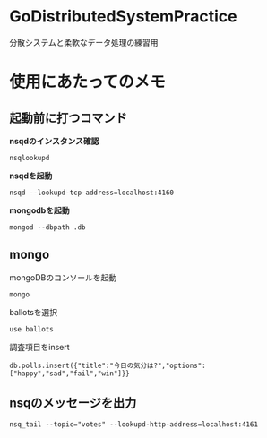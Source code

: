 # GoDistributedSystemPractice
分散システムと柔軟なデータ処理の練習用
# 使用にあたってのメモ
## 起動前に打つコマンド
**nsqdのインスタンス確認**
```
nsqlookupd
```

**nsqdを起動**
```
nsqd --lookupd-tcp-address=localhost:4160
```

**mongodbを起動**
```
mongod --dbpath .db
```
## mongo
mongoDBのコンソールを起動
```
mongo
```

ballotsを選択
```
use ballots
```
調査項目をinsert
```
db.polls.insert({"title":"今日の気分は?","options":["happy","sad","fail","win"]}}
```
## nsqのメッセージを出力
```
nsq_tail --topic="votes" --lookupd-http-address=localhost:4161
```

